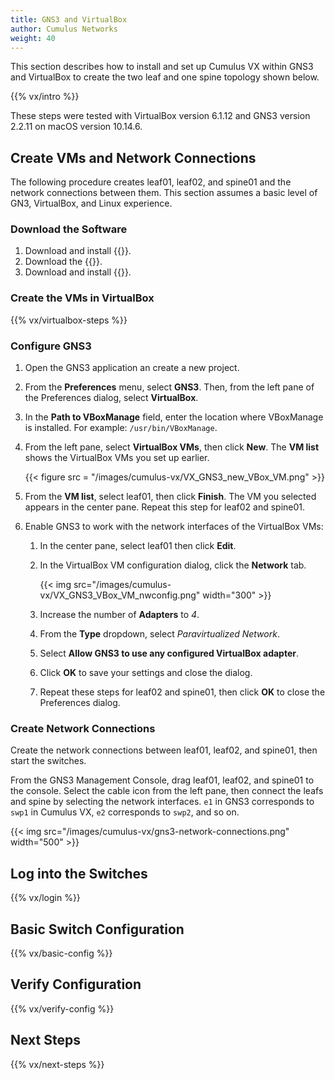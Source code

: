 ```yaml
---
title: GNS3 and VirtualBox
author: Cumulus Networks
weight: 40
---
```


This section describes how to install and set up Cumulus VX within GNS3 and VirtualBox to create the two leaf and one spine topology shown below.

{{% vx/intro %}}

These steps were tested with VirtualBox version 6.1.12 and GNS3 version 2.2.11 on macOS version 10.14.6.

## Create VMs and Network Connections

The following procedure creates leaf01, leaf02, and spine01 and the network connections between them. This section assumes a basic level of GN3, VirtualBox, and Linux experience.

### Download the Software

1. Download and install {{<exlink url="https://www.virtualbox.org" text="VirtualBox">}}.
2. Download the {{<exlink url="https://cumulusnetworks.com/cumulus-vx/download/" text="VirtualBox OVA image">}}.
3. Download and install {{<exlink url="https://www.gns3.com/software" text="GNS3">}}.

### Create the VMs in VirtualBox

{{% vx/virtualbox-steps %}}

### Configure GNS3

1. Open the GNS3 application an create a new project.

2. From the **Preferences** menu, select **GNS3**. Then, from the left pane of the Preferences dialog, select **VirtualBox**.
3. In the **Path to VBoxManage** field, enter the location where VBoxManage is installed. For example: `/usr/bin/VBoxManage`.
4. From the left pane, select **VirtualBox VMs**, then click **New**. The **VM list** shows the VirtualBox VMs you set up earlier.

    {{< figure src = "/images/cumulus-vx/VX_GNS3_new_VBox_VM.png" >}}

5. From the **VM list**, select leaf01, then click **Finish**. The VM you selected appears in the center pane. Repeat this step for leaf02 and spine01.

6. Enable GNS3 to work with the network interfaces of the VirtualBox VMs:

   1. In the center pane, select leaf01 then click **Edit**.

   2. In the VirtualBox VM configuration dialog, click the **Network** tab.

      {{< img src="/images/cumulus-vx/VX_GNS3_VBox_VM_nwconfig.png" width="300" >}}

   3. Increase the number of **Adapters** to *4*.
   4. From the **Type** dropdown, select *Paravirtualized Network*.
   5. Select **Allow GNS3 to use any configured VirtualBox adapter**.
   6. Click **OK** to save your settings and close the dialog.
   7. Repeat these steps for leaf02 and spine01, then click **OK** to close the Preferences dialog.

### Create Network Connections

Create the network connections between leaf01, leaf02, and spine01, then start the switches.

From the GNS3 Management Console, drag leaf01, leaf02, and spine01 to the console. Select the cable icon from the left pane, then connect the leafs and spine by selecting the network interfaces. `e1` in GNS3 corresponds to `swp1` in Cumulus VX, `e2` corresponds to `swp2`, and so on.

{{< img src="/images/cumulus-vx/gns3-network-connections.png" width="500" >}}

## Log into the Switches

{{% vx/login %}}

## Basic Switch Configuration

{{% vx/basic-config %}}

## Verify Configuration

{{% vx/verify-config %}}

## Next Steps

{{% vx/next-steps %}}
